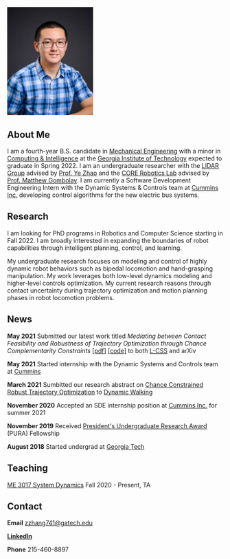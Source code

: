 <img src="docs/profile_pic.jpg" alt="drawing" width="200"/>

## About Me
I am a fourth-year B.S. candidate in [Mechanical Engineering](https://www.me.gatech.edu/) with a minor in [Computing & Intelligence](https://www.cc.gatech.edu/content/minor-computing-intelligence) at the [Georgia Institute of Technology](https://www.gatech.edu/) expected to graduate in Spring 2022. I am an undergraduate researcher with the [LIDAR Group](http://lab-idar.gatech.edu/) advised by [Prof. Ye Zhao](https://sites.google.com/site/yezhaout) and the [CORE Robotics Lab](https://core-robotics.gatech.edu/) advised by [Prof. Matthew Gombolay](https://core-robotics.gatech.edu/people/matthew-gombolay/). I am currently a Software Development Engineering Intern with the Dynamic Systems & Controls team at [Cummins Inc.](https://www.cummins.com/) developing control algorithms for the new electric bus systems.

## Research
I am looking for PhD programs in Robotics and Computer Science starting in Fall 2022. I am broadly interested in expanding the boundaries of robot capabilities through intelligent planning, control, and learning. 

My undergraduate research focuses on modeling and control of highly dynamic robot behaviors such as bipedal locomotion and hand-grasping manipulation. My work leverages both low-level dynamics modeling and higher-level controls optimization. My current research reasons through contact uncertainty during trajectory optimization and motion planning phases in robot locomotion problems.

## News
**May 2021** Submitted our latest work titled *Mediating between Contact Feasibility and Robustness of Trajectory Optimization through Chance Complementarity Constraints* [[pdf]](http://lab-idar.gatech.edu/wp-content/uploads/Publications/Chance_Constrained_Robust_CITO_2021.pdf) [[code]](https://github.com/GTLIDAR/ChanceConstrainedRobustCITO) to both [L-CSS](http://ieee-cssletters.dei.unipd.it/index.php) and arXiv

**May 2021** Started internship with the Dynamic Systems and Controls team at [Cummins](https://www.cummins.com/)

**March 2021** Sumbitted our research abstract on [Chance Constrained Robust Trajectory Optimization](http://lab-idar.gatech.edu/wp-content/uploads/Publications/DW2021_Chance_Constraint.pdf) to [Dynamic Walking](https://www.dynamicwalking2021.org/)

**November 2020** Accepted an SDE internship position at [Cummins Inc.](https://www.cummins.com/) for summer 2021

**November 2019** Received [President's Undergraduate Research Award](http://www.undergradresearch.gatech.edu/pura-salary) (PURA) Fellowship

**August 2018** Started undergrad at [Georgia Tech](https://www.gatech.edu/)

## Teaching
[ME 3017 System Dynamics](https://me.gatech.edu/files/ug/me3017.pdf) Fall 2020 - Present, TA

## Contact

**Email** zzhang741@gatech.edu

[**LinkedIn**](https://www.linkedin.com/in/john-zhang-01/)

**Phone** 215-460-8897
